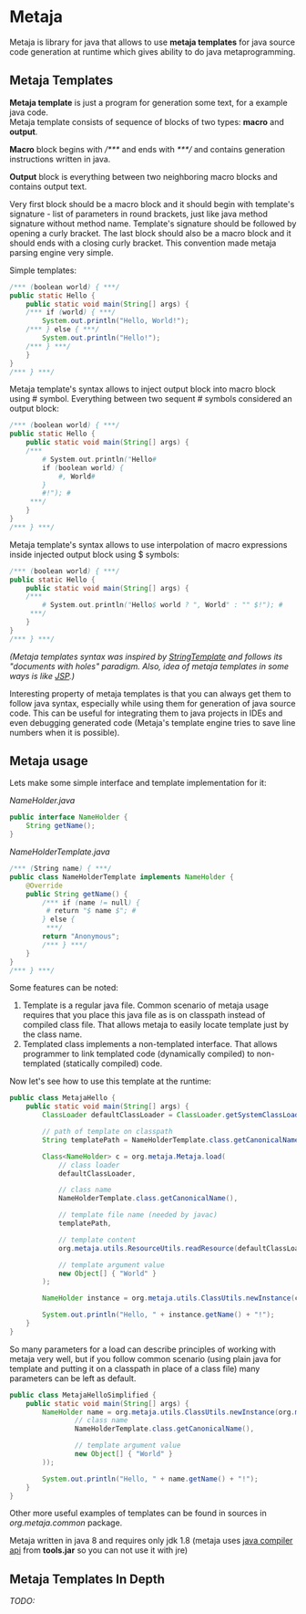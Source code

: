# Metaja

Metaja is library for java that allows to use **metaja templates** for java source code generation at runtime which gives ability to do java metaprogramming. 

## Metaja Templates

**Metaja template** is just a program for generation some text, for a example java code.  
Metaja template consists of sequence of blocks of two types: **macro** and **output**. 

**Macro** block begins with _/\*\*\*_ and ends with _\*\*\*/_ and contains generation instructions written in java.

**Output** block is everything between two neighboring macro blocks and contains output text. 

Very first block should be a macro block and it should begin with template's signature - list of parameters in round brackets, just like java method signature without method name. Template's signature should be followed by opening a curly bracket. The last block should also be a macro block and it should ends with a closing curly bracket. This convention made metaja parsing engine very simple.    

Simple templates:
```java
/*** (boolean world) { ***/   
public static Hello {
    public static void main(String[] args) {
    /*** if (world) { ***/
        System.out.println("Hello, World!");    
    /*** } else { ***/
        System.out.println("Hello!");   
    /*** } ***/
    }
}
/*** } ***/
```

Metaja template's syntax allows to inject output block into macro block using \# symbol. Everything between two sequent \# symbols considered an output block:
```java
/*** (boolean world) { ***/   
public static Hello {
    public static void main(String[] args) {
    /*** 
    	# System.out.println("Hello#
    	if (boolean world) {
        	#, World#	
        }
        #!"); #
     ***/
    }
}
/*** } ***/
```

Metaja template's syntax allows to use interpolation of macro expressions inside injected output block using $ symbols:
```java
/*** (boolean world) { ***/   
public static Hello {
    public static void main(String[] args) {
    /*** 
    	# System.out.println("Hello$ world ? ", World" : "" $!"); #
     ***/
    }
}
/*** } ***/
```

_(Metaja templates syntax was inspired by [StringTemplate](http://www.stringtemplate.org/) and follows its "documents with holes" paradigm. Also, idea of metaja templates in some ways is like [JSP](http://www.oracle.com/technetwork/java/javaee/jsp/index.html).)_

Interesting property of metaja templates is that you can always get them to follow java syntax, especially while using them for generation of java source code. This can be useful for integrating them to java projects in IDEs and even debugging generated code (Metaja's template engine tries to save line numbers when it is possible).

## Metaja usage

Lets make some simple interface and template implementation for it:

_NameHolder.java_
```java
public interface NameHolder {
    String getName();
}
```

_NameHolderTemplate.java_
```java
/*** (String name) { ***/
public class NameHolderTemplate implements NameHolder {
    @Override
    public String getName() {
        /*** if (name != null) {
         # return "$ name $"; #
        } else {
         ***/
        return "Anonymous";
        /*** } ***/
    }
}
/*** } ***/
```

Some features can be noted:
1. Template is a regular java file. Common scenario of metaja usage requires that you place this java file as is on classpath instead of compiled class file. That allows metaja to easily locate template just by the class name.
2. Templated class implements a non-templated interface. That allows programmer to link templated code (dynamically compiled) to non-templated (statically compiled) code.


Now let's see how to use this template at the runtime: 
```java
public class MetajaHello {
    public static void main(String[] args) {
        ClassLoader defaultClassLoader = ClassLoader.getSystemClassLoader();

        // path of template on classpath
        String templatePath = NameHolderTemplate.class.getCanonicalName().replace('.', '/') + ".java";

        Class<NameHolder> c = org.metaja.Metaja.load(
            // class loader
            defaultClassLoader,

            // class name
            NameHolderTemplate.class.getCanonicalName(),

            // template file name (needed by javac)
            templatePath,

            // template content
            org.metaja.utils.ResourceUtils.readResource(defaultClassLoader, templatePath, StandardCharsets.UTF_8),

            // template argument value
            new Object[] { "World" }
        );

        NameHolder instance = org.metaja.utils.ClassUtils.newInstance(c);

        System.out.println("Hello, " + instance.getName() + "!");
    }
}
```

So many parameters for a load can describe principles of working with metaja very well, but if you follow common scenario (using plain java for template and putting it on a classpath in place of a class file) many parameters can be left as default.
```java
public class MetajaHelloSimplified {
    public static void main(String[] args) {
        NameHolder name = org.metaja.utils.ClassUtils.newInstance(org.metaja.Metaja.load(
                // class name
                NameHolderTemplate.class.getCanonicalName(),

                // template argument value
                new Object[] { "World" }
        ));

        System.out.println("Hello, " + name.getName() + "!");
    }
}
```

Other more useful examples of templates can be found in sources in _org.metaja.common_ package.

Metaja written in java 8 and requires only jdk 1.8 (metaja uses [java compiler api](http://docs.oracle.com/javase/8/docs/api/javax/tools/JavaCompiler.html) from **tools.jar** so you can not use it with jre)

## Metaja Templates In Depth

_TODO:_